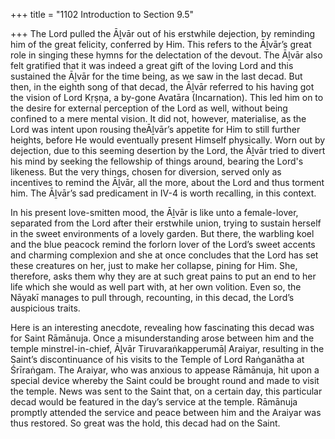 +++
title = "1102 Introduction to Section 9.5"

+++
The Lord pulled the Āḻvār out of his erstwhile dejection, by reminding him of the great felicity, conferred by Him. This refers to the Āḻvār’s great role in singing these hymns for the delectation of the devout. The Āḻvār also felt gratified that it was indeed a great gift of the loving Lord and this sustained the Āḻvār for the time being, as we saw in the last decad. But then, in the eighth song of that decad, the Āḻvār referred to his having got the vision of Lord Kṛṣṇa, a by-gone Avatāra (Incarnation). This led him on to the desire for external perception of the Lord as well, without being confined to a mere mental vision. It did not, however, materialise, as the Lord was intent upon rousing theĀḻvār’s appetite for Him to still further heights, before He would eventually present Himself physically. Worn out by dejection, due to this seeming desertion by the Lord, the Āḻvār tried to divert his mind by seeking the fellowship of things around, bearing the Lord's likeness. But the very things, chosen for diversion, served only as incentives to remind the Āḻvār, all the more, about the Lord and thus torment him. The Āḻvār’s sad predicament in IV-4 is worth recalling, in this context.

In his present love-smitten mood, the Āḻvār is like unto a female-lover, separated from the Lord after their erstwhile union, trying to sustain herself in the sweet environments of a lovely garden. But there, the warbling koel and the blue peacock remind the forlorn lover of the Lord’s sweet accents and charming complexion and she at once concludes that the Lord has set these creatures on her, just to make her collapse, pining for Him. She, therefore, asks them why they are at such great pains to put an end to her life which she would as well part with, at her own volition. Even so, the Nāyakī manages to pull through, recounting, in this decad, the Lord’s auspicious traits.

Here is an interesting anecdote, revealing how fascinating this decad was for Saint Rāmānuja. Once a misunderstanding arose between him and the temple minstrel-in-chief, Āḻvār Tiruvaraṅkapperumāḷ Araiyar, resulting in the Saint’s discontinuance of his visits to the Temple of Lord Raṅganātha at Śrīraṅgam. The Araiyar, who was anxious to appease Rāmānuja, hit upon a special device whereby the Saint could be brought round and made to visit the temple. News was sent to the Saint that, on a certain day, this particular decad would be featured in the day’s service at the temple. Rāmānuja promptly attended the service and peace between him and the Araiyar was thus restored. So great was the hold, this decad had on the Saint.


